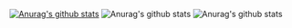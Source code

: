 [![Anurag's github stats](https://github-readme-stats.vercel.app/api?username=ever-want)](https://github.com/anuraghazra/github-readme-stats)
![Anurag's github stats](https://github-readme-stats.vercel.app/api?username=ever-want&show_icons=true)
![Anurag's github stats](https://github-readme-stats.vercel.app/api?username=ever-want&show_icons=true&theme=gruvbox)

